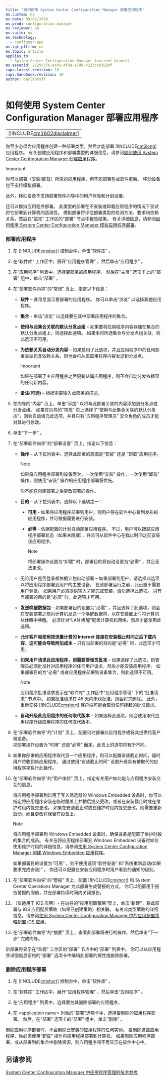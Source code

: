 ```yaml
---
title: "如何使用 System Center Configuration Manager 部署应用程序"
ms.custom: na
ms.date: 09/02/2016
ms.prod: configuration-manager
ms.reviewer: na
ms.suite: na
ms.technology: 
  - configmgr-app
ms.tgt_pltfrm: na
ms.topic: article
applies_to: 
  - System Center Configuration Manager (current branch)
ms.assetid: 2629c376-ec43-4f0e-a78b-4223cc9302bf
caps.latest.revision: 10
caps.handback.revision: 10
author: barlanmsft
---
```

# 如何使用 System Center Configuration Manager 部署应用程序
||  
|-|  
|[!INCLUDE[cm1602disclaimer](../LocTest/includes/cm1602disclaimer_md.md)]|  
  
 你至少必须为应用程序创建一种部署类型，然后才能部署 [!INCLUDE[cm6long](../LocTest/includes/cm6long_md.md)] 应用程序。 有关创建应用程序和部署类型的详细信息，请参阅[如何使用 System Center Configuration Manager 创建应用程序](../LocTest/How-to-create-applications-with-System-Center-Configuration-Manager.md)。  
  
> [!IMPORTANT]  
>  你可以部署（安装/卸载）所需的应用程序，但不能部署包或软件更新。 移动设备也不支持模拟部署。  
>   
>  此外，移动设备不支持部署软件向导中的用户体验和计划设置。  
  
 还可以模拟应用程序部署。 此类型的部署在不安装或卸载应用程序的情况下测试将它部署到计算机的适用性。 模拟部署将评估部署类型的检测方法、要求和依赖关系，然后在“监视”  工作区的“部署”  节点中报告结果。 有关详细信息，请参阅[如何使用 System Center Configuration Manager 模拟应用程序部署](../LocTest/How-to-simulate-application-deployments-with-System-Center-Configuration-Manager.md)。  
  
### 部署应用程序  
  
1.  在 [!INCLUDE[cmshort](../LocTest/includes/cmshort_md.md)] 控制台中，单击“软件库” 。  
  
2.  在“软件库”  工作区中，展开“应用程序管理” ，然后单击“应用程序” 。  
  
3.  在“应用程序”  列表中，选择要部署的应用程序。 然后在“主页”  选项卡上的“部署”  组中，单击“部署” 。  
  
4.  在“部署软件向导”的“常规”  页上，指定以下信息：  
  
    -   **软件** – 此信息显示要部署的应用程序。 你可以单击“浏览”  以选择其他应用程序。  
  
    -   **集合** - 单击“浏览”  以选择要在其中部署应用程序的集合。  
  
    -   **使用与此集合关联的默认分发点组** – 如果要将应用程序内容存储在集合的默认分发点组上，则选择此选项。 如果未将所选集合与分发点组关联，则此选项不可用。  
  
    -   **为依赖关系自动分发内容** – 如果启用了此选项，并且应用程序中的任何部署类型包含依赖关系，则也会将从属应用程序内容发送到分发点。  
  
        > [!IMPORTANT]  
        >  如果在部署了主应用程序之后更新从属应用程序，则不会自动分发依赖项的任何新内容。  
  
    -   **备注(可选)** – 根据需要输入此部署的描述。  
  
5.  在向导的“内容”  页上，单击“添加”  以将与此部署关联的内容添加到分发点或分发点组。 如果在向导的“常规”  页上选择了“使用与此集合关联的默认分发点”，则会自动填充此选项，并且只有“应用程序管理员”  安全角色的成员才能对其进行修改。  
  
6.  单击“下一步” 。  
  
7.  在“部署软件向导”的“部署设置”  页上，指定以下信息：  
  
    -   **操作** – 从下拉列表中，选择此部署的意图是“安装”  还是  “卸载”应用程序。  
  
        > [!NOTE]  
        >  如果将应用程序部署到设备两次，一次使用“安装”  操作，一次使用“卸载” 操作，则使用“安装”  操作的应用程序部署将优先。  
        >   
        >  你不能在创建部署之后更改部署的操作。  
  
    -   **目的** – 从下拉列表中，选择以下选项之一：  
  
        -   **可用** - 如果将应用程序部署到用户，则用户将在软件中心看到发布的应用程序，并可根据需要进行安装。  
  
        -   **必需** - 依据配置的计划自动部署应用程序。 不过，用户可以跟踪应用程序部署状态（如果未隐藏），并且可从软件中心在截止时间之前安装该应用程序。  
  
            > [!NOTE]  
            >  将部署操作设置为“卸载” 时，部署目的将自动设置为“必需”  ，并且无法更改。  
  
    -   无论用户是否登录都依据计划自动部署 – 如果部署到用户，请选择此选项以将应用程序部署到用户的主要设备。 在该部署运行之前，此设置不需要用户登录。 如果用户必须提供输入才能完成安装，请勿选择此选项。 只有当部署的目的是“必须” 时，此选项才可用。  
  
    -   **发送唤醒数据包** – 如果部署目的设置为“必需”  ，并且选择了此选项，则会在安装部署之前向计算机发送一个唤醒数据包，以在安装截止时将计算机从休眠中唤醒。 必须针对“LAN 唤醒”配置计算机和网络，然后才能使用此选项。  
  
    -   **允许客户端使用按流量计费的 Internet 连接在安装截止时间之后下载内容，这可能会导致附加成本** – 只有当部署的目的是“必需” 时，此选项才可用。  
  
    -   **如果用户请求此应用程序，则需要管理员批准** – 如果选择了此选项，则管理员必须批准针对应用程序的任何用户请求，然后才能安装应用程序。 如果部署目的为“必需”  或者应用程序部署到设备集合，则此选项不可用。  
  
        > [!NOTE]  
        >  应用程序批准请求显示在“软件库”  工作区中“应用程序管理”  下的“批准请求”  节点中。 如果批准请求在 45 天内未获批准，则会将其删除。 此外，重新安装 [!INCLUDE[cmshort](../LocTest/includes/cmshort_md.md)] 客户端可能会取消任何挂起的批准请求。  
  
    -   **自动升级此应用程序的任何取代版本** – 如果选择此选项，则会使用取代应用程序升级应用程序的任何取代版本。  
  
8.  在“部署软件向导”的“计划”  页上，配置何时部署此应用程序或将其提供给客户端设备。  
    视部署操作设置为“可用”  还是“必需” 而定，此页上的选项将有所不同。  
  
9. 如果你部署的应用程序取代另一个应用程序，则可以配置安装截止时间，届时用户将收到新应用程序。 通过使用“安装截止时间”  设置升级具有被取代的应用程序来执行此操作。  
  
10. 在“部署软件向导”的“用户体验”  页上，指定有关用户如何能与应用程序安装交互的信息。  
  
     将应用程序部署到启用了写入筛选器的 Windows Embedded 设备时，你可以指定将应用程序安装在临时覆盖上并稍后提交更改，或者在安装截止时或在维护时段内提交更改。 如果在安装截止时或在维护时段内提交更改，则需要重新启动，而且更改将保留在设备上。  
  
    > [!NOTE]  
    >  将应用程序部署到 Windows Embedded 设备时，确保设备是配置了维护时段的集合的成员。 有关在将应用程序部署到 Windows Embedded 设备时如何使用维护时段的详细信息，请参阅[使用 System Center Configuration Manager 创建 Windows Embedded 应用程序](../LocTest/Creating-Windows-Embedded-applications-with-System-Center-Configuration-Manager.md)。  
    >   
    >  如果部署目的设置为“可用”  ，则不使用选项“软件安装”  和“系统重新启动(如果要求完成安装)” 。 你还可以配置在安装应用程序时用户看到的通知的级别。  
  
11. 在“部署软件向导”的“警报”  页上，配置 [!INCLUDE[cmshort](../LocTest/includes/cmshort_md.md)] 和 System Center Operations Manager 为此部署生成警报的方式。 你可以配置用于报告警报的阈值，并在部署持续时间内关闭报告。  
  
12. （仅适用于 iOS 应用）- 在向导的“应用配置策略”页上，单击“新建”，将此部署与 iOS 应用配置策略（如果已创建策略）相关联。 有关此类型策略的详细信息，请参阅[使用 System Center Configuration Manager 中的应用配置策略配置 iOS 应用](../LocTest/Configure-iOS-apps-with-app-configuration-policies-in-System-Center-Configuration-Manager.md)。  
  
13. 在“部署软件向导”的“摘要”  页上，查看此部署将进行的操作，然后单击“下一步”  完成向导。  
  
 新部署将显示在“监视”  工作区的“部署”  节点中的“部署”  列表中。 你可以从应用程序详细信息窗格的“部署”  选项卡中编辑此部署的属性或删除部署。  
  
### 删除应用程序部署  
  
1.  在 [!INCLUDE[cmshort](../LocTest/includes/cmshort_md.md)] 控制台中，单击“软件库” 。  
  
2.  在“软件库”  工作区中，展开“应用程序管理” ，然后单击“应用程序” 。  
  
3.  在“应用程序”  列表中，选择要为其删除部署的应用程序。  
  
4.  在 <application name\> 列表的“部署”选项卡中，选择要删除的应用程序部署。 然后，在“部署”  选项卡的“部署”  组中，单击“删除” 。  
  
 删除应用程序部署时，不会删除已安装的应用程序的任何实例。 要删除这些应用程序，你必须使用“卸载” 操作将应用程序部署到计算机。 如果删除应用程序部署，或从部署到的集合中删除资源，则应用程序将不再显示在软件中心中。  
  
## 另请参阅  
 [System Center Configuration Manager 中应用程序管理的技术参考](../LocTest/Application-management-technical-reference-for-System-Center-Configuration-Manager.md)